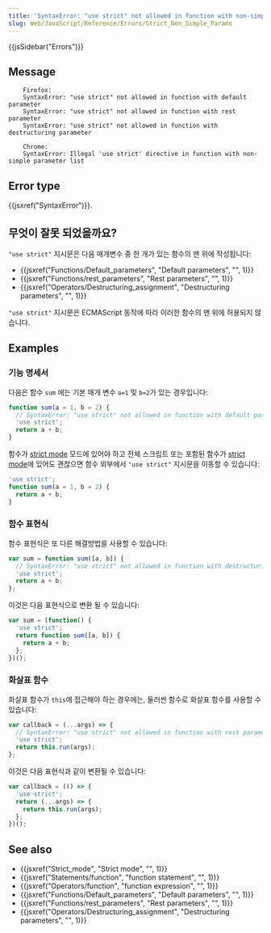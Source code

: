 ```yaml
---
title: 'SyntaxError: "use strict" not allowed in function with non-simple parameters'
slug: Web/JavaScript/Reference/Errors/Strict_Non_Simple_Params
---
```


{{jsSidebar("Errors")}}

## Message

```
    Firefox:
    SyntaxError: "use strict" not allowed in function with default parameter
    SyntaxError: "use strict" not allowed in function with rest parameter
    SyntaxError: "use strict" not allowed in function with destructuring parameter

    Chrome:
    SyntaxError: Illegal 'use strict' directive in function with non-simple parameter list
```

## Error type

{{jsxref("SyntaxError")}}.

## 무엇이 잘못 되었을까요?

`"use strict"` 지시문은 다음 매개변수 중 한 개가 있는 함수의 맨 위에 작성됩니다:

- {{jsxref("Functions/Default_parameters", "Default parameters", "", 1)}}
- {{jsxref("Functions/rest_parameters", "Rest parameters", "", 1)}}
- {{jsxref("Operators/Destructuring_assignment", "Destructuring parameters", "", 1)}}

`"use strict"` 지시문은 ECMAScript 동작에 따라 이러한 함수의 맨 위에 허용되지 않습니다.

## Examples

### 기능 명세서

다음은 함수 `sum` 에는 기본 매개 변수 `a=1` 및 `b=2`가 있는 경우입니다:

```js example-bad
function sum(a = 1, b = 2) {
  // SyntaxError: "use strict" not allowed in function with default parameter
  'use strict';
  return a + b;
}
```

함수가 [strict mode](/en-US/docs/Web/JavaScript/Reference/Strict_mode) 모드에 있어야 하고 전체 스크립트 또는 포함된 함수가 [strict mode](/en-US/docs/Web/JavaScript/Reference/Strict_mode)에 있어도 괜찮으면 함수 외부에서 `"use strict"` 지시문을 이동할 수 있습니다:

```js example-good
'use strict';
function sum(a = 1, b = 2) {
  return a + b;
}
```

### 함수 표현식

함수 표현식은 또 다른 해결방법을 사용할 수 있습니다:

```js example-bad
var sum = function sum([a, b]) {
  // SyntaxError: "use strict" not allowed in function with destructuring parameter
  'use strict';
  return a + b;
};
```

이것은 다음 표현식으로 변환 될 수 있습니다:

```js example-good
var sum = (function() {
  'use strict';
  return function sum([a, b]) {
    return a + b;
  };
})();
```

### 화살표 함수

화살표 함수가 `this`에 접근해야 하는 경우에는, 둘러싼 함수로 화살표 함수를 사용할 수 있습니다:

```js example-bad
var callback = (...args) => {
  // SyntaxError: "use strict" not allowed in function with rest parameter
  'use strict';
  return this.run(args);
};
```

이것은 다음 표현식과 같이 변환될 수 있습니다:

```js example-good
var callback = (() => {
  'use strict';
  return (...args) => {
    return this.run(args);
  };
})();
```

## See also

- {{jsxref("Strict_mode", "Strict mode", "", 1)}}
- {{jsxref("Statements/function", "function statement", "", 1)}}
- {{jsxref("Operators/function", "function expression", "", 1)}}
- {{jsxref("Functions/Default_parameters", "Default parameters", "", 1)}}
- {{jsxref("Functions/rest_parameters", "Rest parameters", "", 1)}}
- {{jsxref("Operators/Destructuring_assignment", "Destructuring parameters", "", 1)}}
